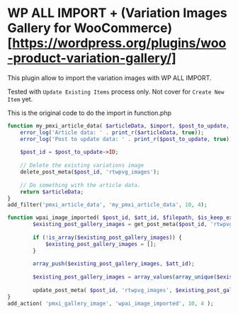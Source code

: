 # WP ALL IMPORT + (Variation Images Gallery for WooCommerce)[https://wordpress.org/plugins/woo-product-variation-gallery/]

This plugin allow to import the variation images with WP ALL IMPORT. 

Tested with `Update Existing Items` process only. Not cover for `Create New Item` yet. 

This is the original code to do the import in function.php 

```php
function my_pmxi_article_data( $articleData, $import, $post_to_update, $current_xml_node ) {
    error_log('Article data: ' . print_r($articleData, true));
    error_log('Post to update data: ' . print_r($post_to_update, true));
    
    $post_id = $post_to_update->ID; 
    
    // Delete the existing variations image
    delete_post_meta($post_id, 'rtwpvg_images');
    
    // Do something with the article data.
    return $articleData;
}
add_filter('pmxi_article_data', 'my_pmxi_article_data', 10, 4);

function wpai_image_imported( $post_id, $att_id, $filepath, $is_keep_existing_images = '' ) {
        $existing_post_gallery_images = get_post_meta($post_id, 'rtwpvg_images', true);
        
        if (!is_array($existing_post_gallery_images)) {
            $existing_post_gallery_images = [];
        }
        
        array_push($existing_post_gallery_images, $att_id);
        
        $existing_post_gallery_images = array_values(array_unique($existing_post_gallery_images));
        
        update_post_meta( $post_id, 'rtwpvg_images', $existing_post_gallery_images );
}
add_action( 'pmxi_gallery_image', 'wpai_image_imported', 10, 4 );
```